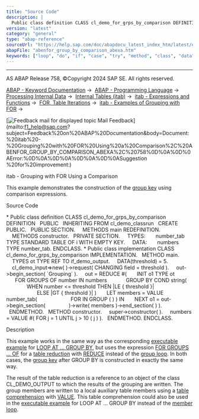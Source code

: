 ```yaml
---
title: "Source Code"
description: |
  Public class definition CLASS cl_demo_for_grps_by_comparison DEFINITION PUBLIC INHERITING FROM cl_demo_classrun CREATE PUBLIC. PUBLIC SECTION. METHODS main REDEFINITION. METHODS constructor. PRIVATE SECTION. TYPES: number_tab TYPE STANDARD TABLE OF i WITH EMPTY KEY. DATA: numbers TYPE num
version: "latest"
category: "general"
type: "abap-reference"
sourceUrl: "https://help.sap.com/doc/abapdocu_latest_index_htm/latest/en-US/abenfor_group_by_comparison_abexa.htm"
abapFile: "abenfor_group_by_comparison_abexa.htm"
keywords: ["loop", "do", "if", "case", "try", "method", "class", "data", "types", "internal-table", "abenfor", "group", "comparison", "abexa"]
---
```


* * *

AS ABAP Release 758, ©Copyright 2024 SAP SE. All rights reserved.

[ABAP - Keyword Documentation](https://help.sap.com/doc/abapdocu_latest_index_htm/latest/en-US/abenabap.htm) →  [ABAP - Programming Language](https://help.sap.com/doc/abapdocu_latest_index_htm/latest/en-US/abenabap_reference.htm) →  [Processing Internal Data](https://help.sap.com/doc/abapdocu_latest_index_htm/latest/en-US/abenabap_data_working.htm) →  [Internal Tables (itab)](https://help.sap.com/doc/abapdocu_latest_index_htm/latest/en-US/abenitab.htm) →  [itab - Expressions and Functions](https://help.sap.com/doc/abapdocu_latest_index_htm/latest/en-US/abentable_processing_expr_func.htm) →  [FOR, Table Iterations](https://help.sap.com/doc/abapdocu_latest_index_htm/latest/en-US/abenfor_itab.htm) →  [itab - Examples of Grouping with FOR](https://help.sap.com/doc/abapdocu_latest_index_htm/latest/en-US/abenfor_grouping_abexas.htm) → 

 [![](Mail.gif?object=Mail.gif "Feedback mail for displayed topic") Mail Feedback](mailto:f1_help@sap.com?subject=Feedback%20on%20ABAP%20Documentation&body=Document:%20itab%20-%20Grouping%20with%20FOR%20Using%20a%20Comparison%2C%20ABENFOR_GROUP_BY_COMPARISON_ABEXA%2C%20758%0D%0A%0D%0AError:%0D%0A%0D%0A%0D%0A%0D%0ASuggestion
%20for%20improvement:)

itab - Grouping with FOR Using a Comparison

This example demonstrates the construction of the [group key](https://help.sap.com/doc/abapdocu_latest_index_htm/latest/en-US/abengroup_key_glosry.htm "Glossary Entry") using comparison expressions.

Source Code   

\* Public class definition
CLASS cl\_demo\_for\_grps\_by\_comparison DEFINITION
  PUBLIC
  INHERITING FROM cl\_demo\_classrun
  CREATE PUBLIC.
  PUBLIC SECTION.
    METHODS main REDEFINITION.
    METHODS constructor.
  PRIVATE SECTION.
    TYPES:
      number\_tab TYPE STANDARD TABLE OF i WITH EMPTY KEY.
    DATA:
      numbers TYPE number\_tab.
ENDCLASS.
\* Public class implementation
CLASS cl\_demo\_for\_grps\_by\_comparison IMPLEMENTATION.
  METHOD main.
    TYPES ot TYPE REF TO if\_demo\_output.
    DATA(threshold) = 5.
    cl\_demo\_input=>new( )->request( CHANGING field = threshold ).
    out->begin\_section( \`Grouping\` ).
    out = REDUCE #(
      INIT o1 TYPE ot
      FOR GROUPS <group> OF number IN numbers
            GROUP BY COND string(
              WHEN number <= threshold THEN |LE { threshold }|
                                       ELSE |GT { threshold }| )
      LET members = VALUE number\_tab(
                      FOR <member> IN GROUP <group> ( <member> ) ) IN
      NEXT o1 = out->begin\_section( <group>
               )->write( members )->end\_section( ) ).
  ENDMETHOD.
  METHOD constructor.
    super->constructor( ).
    numbers = VALUE #( FOR j = 1 UNTIL j > 10 ( j ) ).
  ENDMETHOD.
ENDCLASS.

Description   

This example works in the same way as the corresponding [executable example](https://help.sap.com/doc/abapdocu_latest_index_htm/latest/en-US/abenloop_group_by_comparison_abexa.htm) for [LOOP AT ... GROUP BY](https://help.sap.com/doc/abapdocu_latest_index_htm/latest/en-US/abaploop_at_itab_group_by.htm), but uses the expression [FOR GROUPS ... OF](https://help.sap.com/doc/abapdocu_latest_index_htm/latest/en-US/abenfor_groups_of.htm) for a [table reduction](https://help.sap.com/doc/abapdocu_latest_index_htm/latest/en-US/abentable_reduction_glosry.htm "Glossary Entry") with [REDUCE](https://help.sap.com/doc/abapdocu_latest_index_htm/latest/en-US/abenconstructor_expression_reduce.htm) instead of the [group loop](https://help.sap.com/doc/abapdocu_latest_index_htm/latest/en-US/abengroup_loop_glosry.htm "Glossary Entry"). In both cases, the [group key](https://help.sap.com/doc/abapdocu_latest_index_htm/latest/en-US/abengroup_key_glosry.htm "Glossary Entry") after GROUP BY is constructed in exactly the same way.

The result of the table reduction is a reference to an object of the class CL\_DEMO\_OUTPUT to which the results of the grouping are written. The group members are written to a local auxiliary table members using a [table comprehension](https://help.sap.com/doc/abapdocu_latest_index_htm/latest/en-US/abentable_comprehension_glosry.htm "Glossary Entry") with [VALUE](https://help.sap.com/doc/abapdocu_latest_index_htm/latest/en-US/abenvalue_constructor_params_itab.htm). This table comprehension could also be used in the [executable example](https://help.sap.com/doc/abapdocu_latest_index_htm/latest/en-US/abenloop_group_by_comparison_abexa.htm) for LOOP AT ... GROUP BY instead of the [member loop](https://help.sap.com/doc/abapdocu_latest_index_htm/latest/en-US/abenmember_loop_glosry.htm "Glossary Entry").